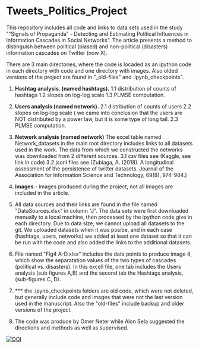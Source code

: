 # Tweets_Politics_Project
This repository includes all code and links to data sets used in the study "“Signals of Propaganda” - Detecting and Estimating Political Influences in Information Cascades in Social Networks".
The article presents a method to distinguish between political (biased) and non-political (disasters) information cascades on Twitter (now X).  

There are 3 main directories, where the code is locaded as an ipython code in each directory with code and one directory with images. Also olded versions of the project are found in "_old-files" and .ipynb_checkpoints". 
1. **Hashtag analysis. (named hashtags).**
  1.1 distribution of counts of hashtags
  1.2 slopes on log-log scale
  1.3 PLMSE computation.
   
2. **Users analysis (named network).**
   2.1 distribution of counts of users
   2.2 slopes on log-log scale ( we came into conclusion that the users are NOT distributed by a power law, but it is some type of long tail.
   2.3 PLMSE computation.

3. **Network analysis (named network)**
The excel table named Network_datasets in the main root directory includes links to all datasets used in the work.
The data from which we constructed the networks was downloaded from 2 different sources.
   3.1 csv files see (Kaggle, see link in code)
   3.2 jsonl files see (Zubiaga, A. (2018). A longitudinal assessment of the persistence of twitter datasets. Journal of the Association for Information Science and Technology, 69(8), 974-984.)

4. **images** - images produced during the project, not all images are included in the article.

5. All data sources and their links are found in the file named "DataSources.xlsx" in column "J".
   The data sets were first downloaded manually to a local machine, then processed by the ipython code give in each directory.
   Due to data size, we cannot upload all datasets to the git.
   We uploaded datasets when it was posibe, and in each case (hashtags, users, networks) we added at least one dataset so that it can be run with the code and also added the links to the additional datasets. 
   
6. File named "Fig4 A-D.xlsx" includes the data points to produce image 4, which show the separatation values of the two types of cascades (political vs. disasters). In this excell file, one tab includes the Users analysis (sub figures A,B) and the second tab the Hashtags analysis, (sub-figures C, D).
   
7. *** the .ipynb_checkpoints folders are old code, which were not deleted, but generally include code and images that were not the last version used in the manuscript. Also the "old-files" include backup and older versions of the project.

8. The code was produce by Omer Neter while Alon Sela suggested the directions and methods as well as supervised.

[![DOI](https://zenodo.org/badge/386157510.svg)](https://zenodo.org/doi/10.5281/zenodo.10805273)
   
